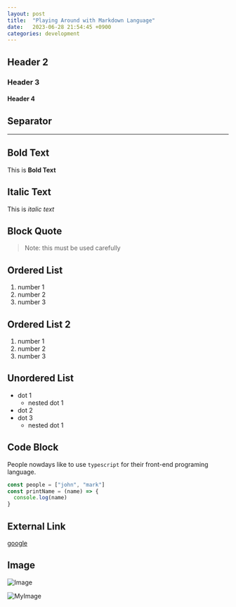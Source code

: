 ```yaml
---
layout: post
title:  "Playing Around with Markdown Language"
date:   2023-06-28 21:54:45 +0900
categories: development
---
```


## Header 2

### Header 3

#### Header 4

## Separator

---

## Bold Text

This is **Bold Text**

## Italic Text

This is *italic text*

## Block Quote

> Note: this must be used carefully

## Ordered List

1. number 1
2. number 2
3. number 3

## Ordered List 2

1. number 1
1. number 2
1. number 3

## Unordered List

- dot 1
  - nested dot 1
- dot 2
- dot 3
  - nested dot 1

## Code Block

People nowdays like to use `typescript` for their front-end programing language.

```javascript
const people = ["john", "mark"]
const printName = (name) => {
  console.log(name)
}
```

## External Link

[google](https://www.google.com)

## Image

![Image](https://images.unsplash.com/photo-1683998994423-940b44bed65c?ixlib=rb-4.0.3&ixid=M3wxMjA3fDB8MHxwaG90by1wYWdlfHx8fGVufDB8fHx8fA%3D%3D&auto=format&fit=crop&w=1887&q=80)

![MyImage](https://res.cloudinary.com/drzvnhgwx/image/upload/v1688037639/%EC%8A%A4%ED%81%AC%EB%A6%B0%EC%83%B7_2023-06-29_201929_zjbpgr.png)
